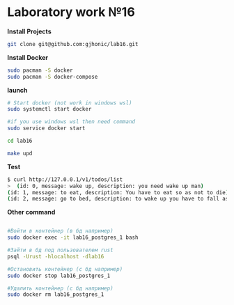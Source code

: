 # Laboratory work №16

**Install Projects**

```bash
git clone git@github.com:gjhonic/lab16.git
```

**Install Docker**

```bash
sudo pacman -S docker
sudo pacman -S docker-compose
```

**launch**

```bash
# Start docker (not work in windows wsl)
sudo systemctl start docker

#if you use windows wsl then need command
sudo service docker start

cd lab16

make upd
```

**Test**

```bash
$ curl http://127.0.0.1/v1/todos/list
>  (id: 0, message: wake up, description: you need wake up man)
(id: 1, message: to eat, description: You have to eat so as not to die)
(id: 2, message: go to bed, description: to wake up you have to fall asleep)
```

**Other command**
```bash

#Войти в контейнер (в бд например)
sudo docker exec -it lab16_postgres_1 bash 

#Зайти в бд под пользователем rust
psql -Urust -hlocalhost -dlab16

#Остановить контейнер (с бд например)
sudo docker stop lab16_postgres_1

#Удалить контейнер (с бд например)
sudo docker rm lab16_postgres_1

```